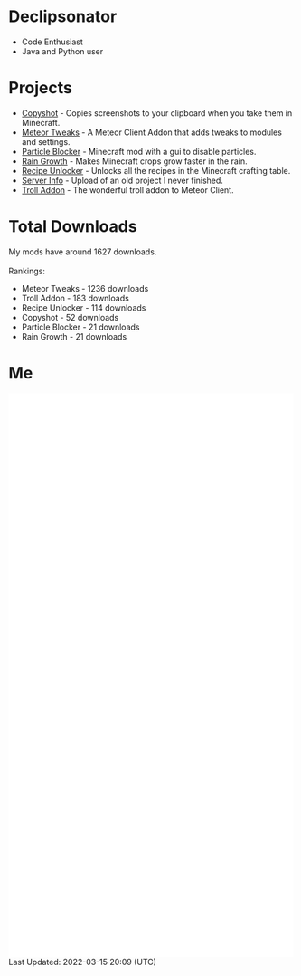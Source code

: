 # Declipsonator
- Code Enthusiast
- Java and Python user
# Projects
- [Copyshot](https://github.com/Declipsonator/Copyshot) - Copies screenshots to your clipboard when you take them in Minecraft.
- [Meteor Tweaks](https://github.com/Declipsonator/Meteor-Tweaks) - A Meteor Client Addon that adds tweaks to modules and settings.
- [Particle Blocker](https://github.com/Declipsonator/Particle-Blocker) - Minecraft mod with a gui to disable particles.
- [Rain Growth](https://github.com/Declipsonator/Rain-Growth) - Makes Minecraft crops grow faster in the rain.
- [Recipe Unlocker](https://github.com/Declipsonator/Recipe-Unlocker) - Unlocks all the recipes in the Minecraft crafting table.
- [Server Info](https://github.com/Declipsonator/Server-Info) - Upload of an old project I never finished.
- [Troll Addon](https://github.com/Declipsonator/Troll-Addon) - The wonderful troll addon to Meteor Client.


# Total Downloads
My mods have around 1627 downloads. \
\
Rankings:
- Meteor Tweaks - 1236 downloads  
- Troll Addon - 183 downloads  
- Recipe Unlocker - 114 downloads  
- Copyshot - 52 downloads  
- Particle Blocker - 21 downloads  
- Rain Growth - 21 downloads  


# Me
<img align="center" src="/github-metrics.svg" alt="Metrics">
Last Updated: 2022-03-15 20:09 (UTC)
